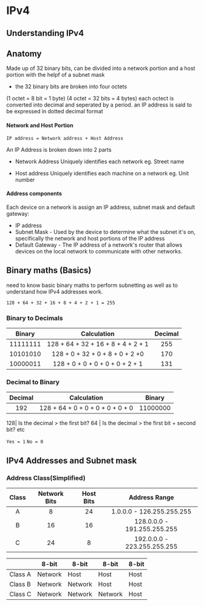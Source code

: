 # IPv4

## Understanding IPv4

## Anatomy

Made up of 32 binary bits, can be divided into a network portion and a host portion with the helpf of a subnet mask

- the 32 binary bits are broken into four octets

(1 octet = 8 bit = 1 byte)
(4 octet = 32 bits = 4 bytes)
each octect is converted into decimal and seperated by a period.
an IP address is said to be expressed in dotted decimal format

#### Network and Host Portion

`IP address = Network address + Host Address`

An IP Address is broken down into 2 parts

- Network Address
  Uniquely identifies each network
  eg. Street name

- Host address
  Uniquely identifies each machine on a network
  eg. Unit number

#### Address components

Each device on a network is assign an IP address, subnet mask and default gateway:

- IP address
- Subnet Mask - Used by the device to determine what the subnet it's on, specifically the network and host portions of the IP address
- Default Gateway - The IP address of a network's router that allows devices on the local network to communicate with other networks.

## Binary maths (Basics)

need to know basic binary maths to perform subnetting
as well as to understand how IPv4 addresses work.

`128 + 64 + 32 + 16 + 8 + 4 + 2 + 1 = 255`

### Binary to Decimals

|  Binary  |            Calculation             | Decimal |
| :------: | :--------------------------------: | :-----: |
| 11111111 | 128 + 64 + 32 + 16 + 8 + 4 + 2 + 1 |   255   |
| 10101010 |  128 + 0 + 32 + 0 + 8 + 0 + 2 +0   |   170   |
| 10000011 |  128 + 0 + 0 + 0 + 0 + 0 + 2 + 1   |   131   |

### Decimal to Binary

| Decimal |           Calculation            |  Binary  |
| :-----: | :------------------------------: | :------: |
|   192   | 128 + 64 + 0 + 0 + 0 + 0 + 0 + 0 | 11000000 |

128| Is the decimal > the first bit?
64 | Is the decimal > the first bit + second bit?
etc

`Yes = 1`
`No = 0`

## IPv4 Addresses and Subnet mask

### Address Class(Simplified)

| Class | Network Bits | Host Bits |        Address Range        |
| :---: | :----------: | :-------: | :-------------------------: |
|   A   |      8       |    24     |  1.0.0.0 - 126.255.255.255  |
|   B   |      16      |    16     | 128.0.0.0 - 191.255.255.255 |
|   C   |      24      |     8     | 192.0.0.0 - 223.255.255.255 |

|         | 8-bit   | 8-bit   | 8-bit   | 8-bit |
| ------- | ------- | ------- | ------- | ----- |
| Class A | Network | Host    | Host    | Host  |
| Class B | Network | Network | Host    | Host  |
| Class C | Network | Network | Network | Host  |
